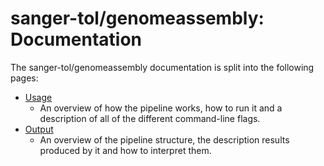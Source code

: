 # sanger-tol/genomeassembly: Documentation

The sanger-tol/genomeassembly documentation is split into the following pages:

- [Usage](usage.md)
  - An overview of how the pipeline works, how to run it and a description of all of the different command-line flags.
- [Output](output.md)
  - An overview of the pipeline structure, the description results produced by it and how to interpret them.
